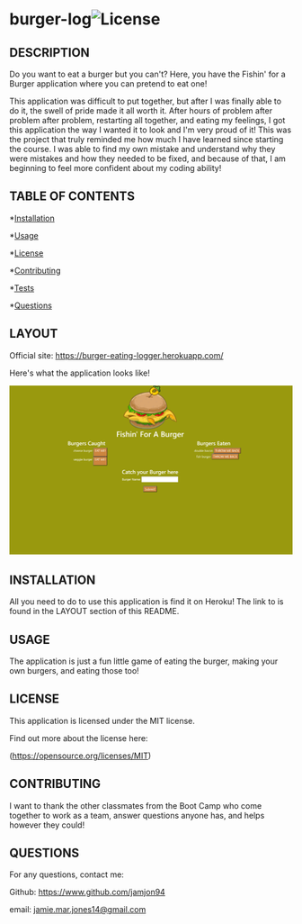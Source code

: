 # burger-log![License](https://img.shields.io/badge/MIT-jamjon94-green)

## DESCRIPTION

Do you want to eat a burger but you can't? Here, you have the Fishin' for a Burger application where you can pretend to eat one!

This application was difficult to put together, but after I was finally able to do it, the swell of pride made it all worth it. After hours of problem after problem after problem, restarting all together, and eating my feelings, I got this application the way I wanted it to look and I'm very proud of it! This was the project that truly reminded me how much I have learned since starting the course. I was able to find my own mistake and understand why they were mistakes and how they needed to be fixed, and because of that, I am beginning to feel more confident about my coding ability!

## TABLE OF CONTENTS

\*[Installation](#Installation)

\*[Usage](#Usage)

\*[License](#License)

\*[Contributing](#Contributing)

\*[Tests](#Tests)

\*[Questions](#Questions)

## LAYOUT

Official site: https://burger-eating-logger.herokuapp.com/

Here's what the application looks like!

![Burger-Log-App](fishin-for-a-burger.png "Fishin' For A Burger")

## INSTALLATION

All you need to do to use this application is find it on Heroku! The link to is found in the LAYOUT section of this README.

## USAGE

The application is just a fun little game of eating the burger, making your own burgers, and eating those too!

## LICENSE

This application is licensed under the MIT license.

Find out more about the license here:

(https://opensource.org/licenses/MIT)

## CONTRIBUTING

I want to thank the other classmates from the Boot Camp who come together to work as a team, answer questions anyone has, and helps however they could!

## QUESTIONS

For any questions, contact me:

Github: https://www.github.com/jamjon94

email: jamie.mar.jones14@gmail.com
